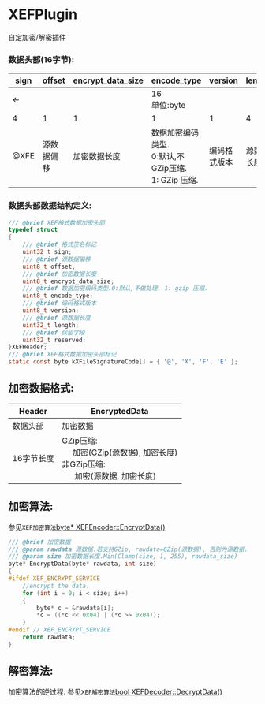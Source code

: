 # XEFPlugin

自定加密/解密插件

### 数据头部(16字节):

|sign|offset|encrypt_data_size|encode_type|version|length|reserved|
|----|------|-----------------|-----------|-------|------|--------|
|<-  |      |                 |    16<br/>单位:byte     |       |      |      ->|
|  4 |   1  |      1          |    1      |   1   |   4  |    4   |
|@XFE|源数据偏移|加密数据长度|数据加密编码类型.<br/>0:默认,不GZip压缩.<br/> 1: GZip 压缩.|编码格式版本|源数据长度|保留字段|

### 数据头部数据结构定义:
``` C
/// @brief XEF格式数据加密头部
typedef struct
{
    /// @brief 格式签名标记
    uint32_t sign;
    /// @brief 源数据偏移
    uint8_t offset;
    /// @brief 加密数据长度
    uint8_t encrypt_data_size;
    /// @brief 数据加密编码类型.0:默认,不做处理. 1: gzip 压缩.
    uint8_t encode_type;
    /// @brief 编码格式版本
    uint8_t version;
    /// @brief 源数据长度
    uint32_t length;
    /// @brief 保留字段
    uint32_t reserved;
}XEFHeader;
/// @brief XEF格式数据加密头部标记
static const byte kXFileSignatureCode[] = { '@', 'X', 'F', 'E' };

```

## 加密数据格式:
|Header|EncryptedData|
|---------------|----------------------|
|数据头部  |加密数据|
|16字节长度|GZip压缩:<br>&nbsp;&nbsp;&nbsp;&nbsp;&nbsp;加密(GZip(源数据), 加密长度)<br/>非GZip压缩:<br/>&nbsp;&nbsp;&nbsp;&nbsp;&nbsp;&nbsp;加密(源数据, 加密长度)|


## 加密算法:
参见`XEF加密算法`[byte* XEFEncoder::EncryptData()](../XEncrypt/encrypt/plugin/xef/XEFEncoder.cpp#L134)
```C
/// @brief 加密数据
/// @param rawdata 源数据.若支持GZip, rawdata=GZip(源数据), 否则为源数据.
/// @param size 加密数据长度.Min(Clamp(size, 1, 255), rawdata_size)
byte* EncryptData(byte* rawdata, int size)
{
#ifdef XEF_ENCRYPT_SERVICE
    //encrypt the data.
    for (int i = 0; i < size; i++)
    {
        byte* c = &rawdata[i];
        *c = ((*c << 0x04) | (*c >> 0x04));
    }
#endif // XEF_ENCRYPT_SERVICE
    return rawdata;
}
```
## 解密算法:

加密算法的逆过程.
参见`XEF解密算法`[bool XEFDecoder::DecryptData()](../XEncrypt/encrypt/plugin/xef/XEFDecoder.cpp#L45)
